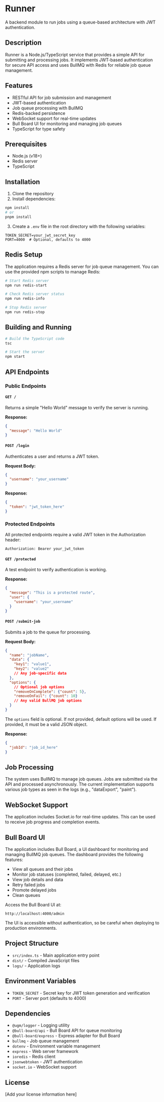 # Runner

A backend module to run jobs using a queue-based architecture with JWT authentication.

## Description

Runner is a Node.js/TypeScript service that provides a simple API for submitting and processing jobs. It implements JWT-based authentication for secure API access and uses BullMQ with Redis for reliable job queue management.

## Features

- RESTful API for job submission and management
- JWT-based authentication
- Job queue processing with BullMQ
- Redis-backed persistence
- WebSocket support for real-time updates
- Bull Board UI for monitoring and managing job queues
- TypeScript for type safety

## Prerequisites

- Node.js (v18+)
- Redis server
- TypeScript

## Installation

1. Clone the repository
2. Install dependencies:

```bash
npm install
# or
pnpm install
```

3. Create a `.env` file in the root directory with the following variables:

```
TOKEN_SECRET=your_jwt_secret_key
PORT=4000  # Optional, defaults to 4000
```

## Redis Setup

The application requires a Redis server for job queue management. You can use the provided npm scripts to manage Redis:

```bash
# Start Redis server
npm run redis-start

# Check Redis server status
npm run redis-info

# Stop Redis server
npm run redis-stop
```

## Building and Running

```bash
# Build the TypeScript code
tsc

# Start the server
npm start
```

## API Endpoints

### Public Endpoints

#### `GET /`

Returns a simple "Hello World" message to verify the server is running.

**Response:**
```json
{
  "message": "Hello World"
}
```

#### `POST /login`

Authenticates a user and returns a JWT token.

**Request Body:**
```json
{
  "username": "your_username"
}
```

**Response:**
```json
{
  "token": "jwt_token_here"
}
```

### Protected Endpoints

All protected endpoints require a valid JWT token in the Authorization header:

```
Authorization: Bearer your_jwt_token
```

#### `GET /protected`

A test endpoint to verify authentication is working.

**Response:**
```json
{
  "message": "This is a protected route",
  "user": {
    "username": "your_username"
  }
}
```

#### `POST /submit-job`

Submits a job to the queue for processing.

**Request Body:**
```json
{
  "name": "jobName",
  "data": {
    "key1": "value1",
    "key2": "value2"
    // Any job-specific data
  },
  "options": {
    // Optional job options
    "removeOnComplete": {"count": 5},
    "removeOnFail": {"count": 10}
    // Any valid BullMQ job options
  }
}
```

The `options` field is optional. If not provided, default options will be used. If provided, it must be a valid JSON object.

**Response:**
```json
{
  "jobId": "job_id_here"
}
```

## Job Processing

The system uses BullMQ to manage job queues. Jobs are submitted via the API and processed asynchronously. The current implementation supports various job types as seen in the logs (e.g., "dataExport", "paint").

## WebSocket Support

The application includes Socket.io for real-time updates. This can be used to receive job progress and completion events.

## Bull Board UI

The application includes Bull Board, a UI dashboard for monitoring and managing BullMQ job queues. The dashboard provides the following features:

- View all queues and their jobs
- Monitor job statuses (completed, failed, delayed, etc.)
- View job details and data
- Retry failed jobs
- Promote delayed jobs
- Clean queues

Access the Bull Board UI at:
```
http://localhost:4000/admin
```

The UI is accessible without authentication, so be careful when deploying to production environments.

## Project Structure

- `src/index.ts` - Main application entry point
- `dist/` - Compiled JavaScript files
- `logs/` - Application logs

## Environment Variables

- `TOKEN_SECRET` - Secret key for JWT token generation and verification
- `PORT` - Server port (defaults to 4000)

## Dependencies

- `@ugm/logger` - Logging utility
- `@bull-board/api` - Bull Board API for queue monitoring
- `@bull-board/express` - Express adapter for Bull Board
- `bullmq` - Job queue management
- `dotenv` - Environment variable management
- `express` - Web server framework
- `ioredis` - Redis client
- `jsonwebtoken` - JWT authentication
- `socket.io` - WebSocket support

## License

[Add your license information here]
